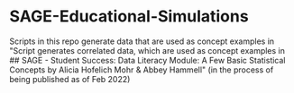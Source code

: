 # SAGE-Educational-Simulations
Scripts in this repo generate data that are used as concept examples in "Script generates correlated data, which are used as concept examples in  ## SAGE - Student Success: Data Literacy Module: A Few Basic Statistical Concepts by Alicia Hofelich Mohr &amp; Abbey Hammell" (in the process of being published as of Feb 2022)
